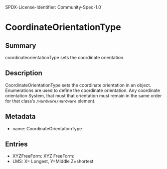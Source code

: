 SPDX-License-Identifier: Community-Spec-1.0

# CoordinateOrientationType

## Summary

coordinateorientationType sets the coordinate orientation. 

## Description

CoordinateOrientationType sets the coordinate orientation in an object. Enumerations are used to define the coordinate orientation.
Any coordinate orientation System, that must that orientation must remain in the same order for that class’s `/Hardware/Hardware` element. 

## Metadata

- name: CoordinateOrientationType

## Entries

- XYZFreeForm:  XYZ FreeForm: 
- LMS: X= Longest, Y=Middle  Z=shortest 


